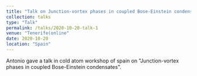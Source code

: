 ```yaml
---
title: "Talk on Junction-vortex phases in coupled Bose-Einstein condensates"
collection: talks
type: "Talk"
permalink: /talks/2020-10-20-talk-1
venue: "Tenerife(online"
date: 2020-10-20
location: "Spain"
---
```


Antonio gave a talk in cold atom workshop of spain on "Junction-vortex phases in coupled Bose-Einstein condensates".
